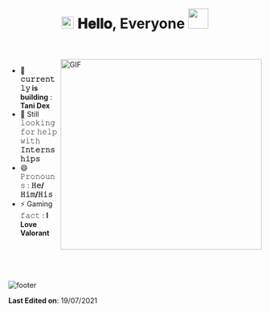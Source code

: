 <h1 align="center">
  <a target="_blank">
    <img src="https://github.com/JayantGoel001/JayantGoel001/blob/master/GIF/Earth.gif" width="24px" style="max-width:100%;">
  </a>
  𝐇𝐞𝐥𝐥𝐨, Everyone
  <a target="_blank">
    <img src="https://github.com/JayantGoel001/JayantGoel001/blob/master/GIF/Hi.gif" width="40px" />
  </a>
</h1>

<br/>
<br/>
<a target="_blank">
  <img align="right" height="380" width="400" alt="GIF" src="https://i.postimg.cc/Z5BbpzGt/unnamed-2-1.gif">
</a>

- 🔭 **𝚌𝚞𝚛𝚛𝚎𝚗𝚝𝚕𝚢 is building** : **Tani Dex**
- 🤔 Still 𝚕𝚘𝚘𝚔𝚒𝚗𝚐 𝚏𝚘𝚛 𝚑𝚎𝚕𝚙 𝚠𝚒𝚝𝚑 **𝙸𝚗𝚝𝚎𝚛𝚗𝚜𝚑𝚒𝚙𝚜**
- 😄 𝙿𝚛𝚘𝚗𝚘𝚞𝚗𝚜 : **𝙷𝚎/𝙷𝚒𝚖/𝙷𝚒𝚜**
- ⚡ Gaming 𝚏𝚊𝚌𝚝 : **I Love Valorant**

<br/>
<br/>

#

![footer](https://www.kibrispdr.org/data/nancy-momoland-wallpaper-25.jpg)

**Last Edited on**: 19/07/2021

